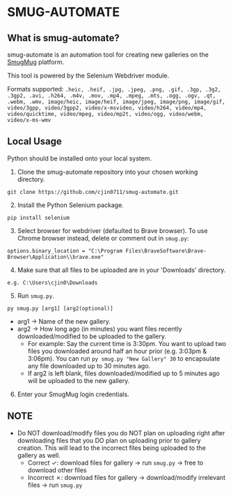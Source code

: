 # SMUG-AUTOMATE

## What is smug-automate?
smug-automate is an automation tool for creating new galleries on the [SmugMug](https://www.smugmug.com/) platform.

This tool is powered by the Selenium Webdriver module.

Formats supported: `.heic, .heif, .jpg, .jpeg, .png, .gif, .3gp, .3g2, .3gp2, .avi, .h264, .m4v, .mov, .mp4, .mpeg, .mts, .ogg, .ogv, .qt, .webm, .wmv, image/heic, image/heif, image/jpeg, image/png, image/gif, video/3gpp, video/3gpp2, video/x-msvideo, video/h264, video/mp4, video/quicktime, video/mpeg, video/mp2t, video/ogg, video/webm, video/x-ms-wmv`

## Local Usage
Python should be installed onto your local system.

1. Clone the smug-automate repository into your chosen working directory.
```
git clone https://github.com/cjin0711/smug-automate.git
```

2. Install the Python Selenium package.
```
pip install selenium
```

3. Select browser for webdriver (defaulted to Brave browser). To use Chrome browser instead, delete or comment out in `smug.py`:
```
options.binary_location = "C:\Program Files\BraveSoftware\Brave-Browser\Application\\brave.exe"
```

4. Make sure that all files to be uploaded are in your 'Downloads' directory.
```
e.g. C:\Users\cjin0\Downloads
```

5. Run `smug.py`.
```
py smug.py [arg1] [arg2(optional)]
```
* arg1 -> Name of the new gallery.
* arg2 -> How long ago (in minutes) you want files recently downloaded/modified to be uploaded to the gallery.
  - For example: Say the current time is 3:30pm. 
                 You want to upload two files you downloaded around half an hour prior (e.g. 3:03pm & 3:06pm).
                 You can run `py smug.py "New Gallery" 30` to encapsulate any file downloaded up to 30 minutes ago.
  - If arg2 is left blank, files downloaded/modified up to 5 minutes ago will be uploaded to the new gallery.

6. Enter your SmugMug login credentials.

## NOTE
* Do NOT download/modify files you do NOT plan on uploading right after downloading files that you DO plan on uploading 
  prior to gallery creation. This will lead to the incorrect files being uploaded to the gallery as well.
  - Correct ✓: download files for gallery -> run `smug.py` -> free to download other files
  - Incorrect ✗: download files for gallery -> download/modify irrelevant files -> run `smug.py`

